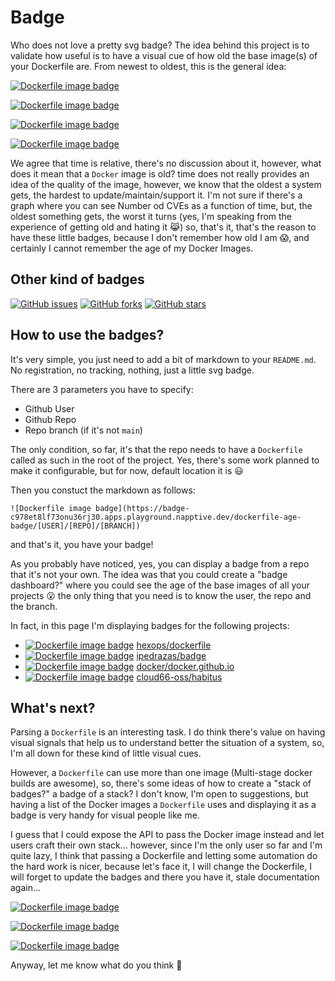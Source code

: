 # Badge

Who does not love a pretty svg badge? The idea behind this project is to validate how useful is to have a visual cue of how old the base image(s) of your Dockerfile are. From newest to oldest, this is the general idea:

[![Dockerfile image badge](https://badge-c978et8lf73onu36rj30.apps.playground.napptive.dev/dockerfile-age-badge/hexops/dockerfile)](https://github.com/ipedrazas/badge)

[![Dockerfile image badge](https://badge-c978et8lf73onu36rj30.apps.playground.napptive.dev/dockerfile-age-badge/ipedrazas/badge)](https://github.com/ipedrazas/badge)

[![Dockerfile image badge](https://badge-c978et8lf73onu36rj30.apps.playground.napptive.dev/dockerfile-age-badge/docker/docker.github.io/master)](https://github.com/ipedrazas/badge)

[![Dockerfile image badge](https://badge-c978et8lf73onu36rj30.apps.playground.napptive.dev/dockerfile-age-badge/cloud66-oss/habitus/master)](https://github.com/ipedrazas/badge)

We agree that time is relative, there's no discussion about it, however, what does it mean that a `Docker` image is old? time does not really provides an idea of the quality of the image, however, we know that the oldest a system gets, the hardest to update/maintain/support it. I'm not sure if there's a graph where you can see Number od CVEs as a function of time, but, the oldest something gets, the worst it turns (yes, I'm speaking from the experience of getting old and hating it 😹) so, that's it, that's the reason to have these little badges, because I don't remember how old I am 😱, and certainly I cannot remember the age of my Docker Images.


## Other kind of badges

[![GitHub issues](https://img.shields.io/github/issues/webdevops/Dockerfile.svg)](https://github.com/webdevops/Dockerfile/issues)
[![GitHub forks](https://img.shields.io/github/forks/webdevops/Dockerfile.svg)](https://github.com/webdevops/Dockerfile/network)
[![GitHub stars](https://img.shields.io/github/stars/webdevops/Dockerfile.svg)](https://github.com/webdevops/Dockerfile/network)


## How to use the badges?

It's very simple, you just need to add a bit of markdown to your `README.md`. No registration, no tracking, nothing, just a little svg badge.

There are 3 parameters you have to specify:

- Github User
- Github Repo
- Repo branch (if it's not `main`)

The only condition, so far, it's that the repo needs to have a `Dockerfile` called as such in the root of the project. Yes, there's some work planned to make it configurable, but for now, default location it is 😃

Then you constuct the markdown as follows:

```
![Dockerfile image badge](https://badge-c978et8lf73onu36rj30.apps.playground.napptive.dev/dockerfile-age-badge/[USER]/[REPO]/[BRANCH])
```

and that's it, you have your badge!

As you probably have noticed, yes, you can display a badge from a repo that it's not your own. The idea was that you could create a "badge dashboard?" where you could see the age of the base images of all your projects 😮 the only thing that you need is to know the user, the repo and the branch.

In fact, in this page I'm displaying badges for the following projects:

- [![Dockerfile image badge](https://badge-c978et8lf73onu36rj30.apps.playground.napptive.dev/dockerfile-age-badge/hexops/dockerfile)](https://github.com/hexops/dockerfile)  [hexops/dockerfile](https://github.com/hexops/dockerfile)
- [![Dockerfile image badge](https://badge-c978et8lf73onu36rj30.apps.playground.napptive.dev/dockerfile-age-badge/ipedrazas/badge)](https://github.com/ipedrazas/badge)  [ipedrazas/badge](https://github.com/ipedrazas/badge)
- [![Dockerfile image badge](https://badge-c978et8lf73onu36rj30.apps.playground.napptive.dev/dockerfile-age-badge/docker/docker.github.io/master)](https://github.com/ipedrazas/badge) [docker/docker.github.io](https://github.com/docker/docker.github.io)
- [![Dockerfile image badge](https://badge-c978et8lf73onu36rj30.apps.playground.napptive.dev/dockerfile-age-badge/cloud66-oss/habitus/master)](https://github.com/ipedrazas/badge) [cloud66-oss/habitus](https://github.com/cloud66-oss/habitus)

## What's next?

Parsing a `Dockerfile` is an interesting task. I do think there's value on having visual signals that help us to understand better the situation of a system, so, I'm all down for these kind of little visual cues.

However, a `Dockerfile` can use more than one image (Multi-stage docker builds are awesome), so, there's some ideas of how to create a "stack of badges?"
a badge of a stack? I don't know, I'm open to suggestions, but having a list of the Docker images a `Dockerfile` uses and displaying it as a badge is very handy for visual people like me.

I guess that I could expose the API to pass the Docker image instead and let users craft their own stack... however, since I'm the only user so far and I'm quite lazy, I think that passing a Dockerfile and letting some automation do the hard work is nicer, because let's face it, I will change the Dockerfile, I will forget to update the badges and there you have it, stale documentation again...

[![Dockerfile image badge](https://badge-c978et8lf73onu36rj30.apps.playground.napptive.dev/dockerimage-age-badge/starefossen/github-pages:198)](https://github.com/docker/docker.github.io)

[![Dockerfile image badge](https://badge-c978et8lf73onu36rj30.apps.playground.napptive.dev/dockerimage-age-badge/alpine)](https://github.com/docker/docker.github.io)

[![Dockerfile image badge](https://badge-c978et8lf73onu36rj30.apps.playground.napptive.dev/dockerimage-age-badge/nginx:mainline-alpine)](https://github.com/docker/docker.github.io)


Anyway, let me know what do you think 🙌
